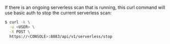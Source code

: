 If there is an ongoing serverless scan that is running, this curl command will use basic auth to stop the current serverless scan:

```bash
$ curl -k \
  -u <USER> \
  -X POST \
  https://<CONSOLE>:8083/api/v1/serverless/stop
```
